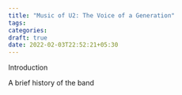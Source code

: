 ```yaml
---
title: "Music of U2: The Voice of a Generation"
tags:
categories: 
draft: true
date: 2022-02-03T22:52:21+05:30
---
```


Introduction

A brief history of the band


